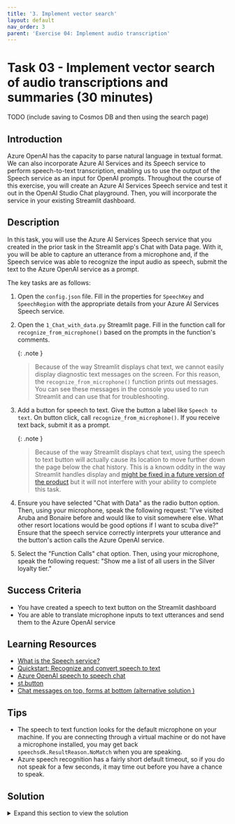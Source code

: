 ```yaml
---
title: '3. Implement vector search'
layout: default
nav_order: 3
parent: 'Exercise 04: Implement audio transcription'
---
```


# Task 03 - Implement vector search of audio transcriptions and summaries (30 minutes)

TODO
(include saving to Cosmos DB and then using the search page)

## Introduction

Azure OpenAI has the capacity to parse natural language in textual format. We can also incorporate Azure AI Services and its Speech service to perform speech-to-text transcription, enabling us to use the output of the Speech service as an input for OpenAI prompts. Throughout the course of this exercise, you will create an Azure AI Services Speech service and test it out in the OpenAI Studio Chat playground. Then, you will incorporate the service in your existing Streamlit dashboard.

## Description

In this task, you will use the Azure AI Services Speech service that you created in the prior task in the Streamlit app's Chat with Data page. With it, you will be able to capture an utterance from a microphone and, if the Speech service was able to recognize the input audio as speech, submit the text to the Azure OpenAI service as a prompt.

The key tasks are as follows:

1. Open the `config.json` file. Fill in the properties for `SpeechKey` and `SpeechRegion` with the appropriate details from your Azure AI Services Speech service.
2. Open the `1_Chat_with_data.py` Streamlit page. Fill in the function call for `recognize_from_microphone()` based on the prompts in the function's comments.

    {: .note }
    > Because of the way Streamlit displays chat text, we cannot easily display diagnostic text messages on the screen. For this reason, the `recognize_from_microphone()` function prints out messages. You can see these messages in the console you used to run Streamlit and can use that for troubleshooting.

3. Add a button for speech to text. Give the button a label like `Speech to text`. On button click, call `recognize_from_microphone()`. If you receive text back, submit it as a prompt.

    {: .note }
    > Because of the way Streamlit displays chat text, using the speech to text button will actually cause its location to move further down the page below the chat history. This is a known oddity in the way Streamlit handles display and [might be fixed in a future version of the product](https://github.com/streamlit/streamlit/issues/7296) but it will not interfere with your ability to complete this task.

4. Ensure you have selected "Chat with Data" as the radio button option. Then, using your microphone, speak the following request: "I've visited Aruba and Bonaire before and would like to visit somewhere else. What other resort locations would be good options if I want to scuba dive?" Ensure that the speech service correctly interprets your utterance and the button's action calls the Azure OpenAI service.
5. Select the "Function Calls" chat option. Then, using your microphone, speak the following request: "Show me a list of all users in the Silver loyalty tier."

## Success Criteria

- You have created a speech to text button on the Streamlit dashboard
- You are able to translate microphone inputs to text utterances and send them to the Azure OpenAI service

## Learning Resources

- [What is the Speech service?](https://learn.microsoft.com/azure/ai-services/speech-service/overview)
- [Quickstart: Recognize and convert speech to text](https://learn.microsoft.com/azure/ai-services/speech-service/get-started-speech-to-text?tabs=windows%2Cterminal&pivots=programming-language-python)
- [Azure OpenAI speech to speech chat](https://learn.microsoft.com/azure/ai-services/speech-service/openai-speech)
- [st.button](https://docs.streamlit.io/library/api-reference/widgets/st.button)
- [Chat messages on top, forms at bottom (alternative solution )](https://discuss.streamlit.io/t/chat-messages-on-top-forms-at-bottom/48474)

## Tips

- The speech to text function looks for the default microphone on your machine. If you are connecting through a virtual machine or do not have a microphone installed, you may get back `speechsdk.ResultReason.NoMatch` when you are speaking.
- Azure speech recognition has a fairly short default timeout, so if you do not speak for a few seconds, it may time out before you have a chance to speak.

## Solution

<details markdown="block">
<summary>Expand this section to view the solution</summary>

- Modify the `config.json` file to fill in values for the `SpeechKey` and `SpeechRegion` configuration settings. You can find these in the **Keys and Endpoint** option of the **Resource Management** menu. Be sure to use the region name as it appears on that page, so for example, East US 2 should show up as "eastus2" in your JSON file.
- The `recognize_from_microphone()` function uses the Azure AI Services Speech service to accept microphone input and then attempts to convert the audio input into an utterance. If this succeeds, the function returns the translated text. If this function fails, it returns None.
  - The code for the completed `recognize_from_microphone()` function is as follows:

    ```python
    # Create an instance of a speech config with specified subscription key and service region.
    speech_config = speechsdk.SpeechConfig(subscription=speech_key, region=speech_region)
    speech_config.speech_recognition_language=speech_recognition_language

    # Create a microphone instance and speech recognizer.
    audio_config = speechsdk.audio.AudioConfig(use_default_microphone=True)
    speech_recognizer = speechsdk.SpeechRecognizer(speech_config=speech_config, audio_config=audio_config)

    # Start speech recognition
    print("Speak into your microphone.")
    speech_recognition_result = speech_recognizer.recognize_once_async().get()

    # Check the result
    if speech_recognition_result.reason == speechsdk.ResultReason.RecognizedSpeech:
        print("Recognized: {}".format(speech_recognition_result.text))
        return speech_recognition_result.text
    elif speech_recognition_result.reason == speechsdk.ResultReason.NoMatch:
        print("No speech could be recognized: {}".format(speech_recognition_result.no_match_details))
        return None
    elif speech_recognition_result.reason == speechsdk.ResultReason.Canceled:
        cancellation_details = speech_recognition_result.cancellation_details
        print("Speech Recognition canceled: {}".format(cancellation_details.reason))
        if cancellation_details.reason == speechsdk.CancellationReason.Error:
            print("Error details: {}".format(cancellation_details.error_details))
            print("Did you set the speech resource key and region values?")
        return None
    ```

- The `main()` function has a commented out section covering the addition of a new button for speech to text.
  - The code for the completed button operation is as follows:

    ```python
    if st.button("Speech to text"):
        speech_contents = recognize_from_microphone(speech_key, speech_region)
        if speech_contents:
            handle_prompt(chat_option, speech_contents)
    ```

</details>

